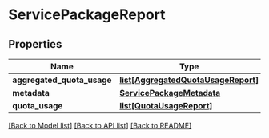# ServicePackageReport

## Properties
Name | Type | Description | Notes
------------ | ------------- | ------------- | -------------
**aggregated_quota_usage** | [**list[AggregatedQuotaUsageReport]**](AggregatedQuotaUsageReport.md) |  | 
**metadata** | [**ServicePackageMetadata**](ServicePackageMetadata.md) |  | 
**quota_usage** | [**list[QuotaUsageReport]**](QuotaUsageReport.md) |  | 

[[Back to Model list]](../README.md#documentation-for-models) [[Back to API list]](../README.md#documentation-for-api-endpoints) [[Back to README]](../README.md)


